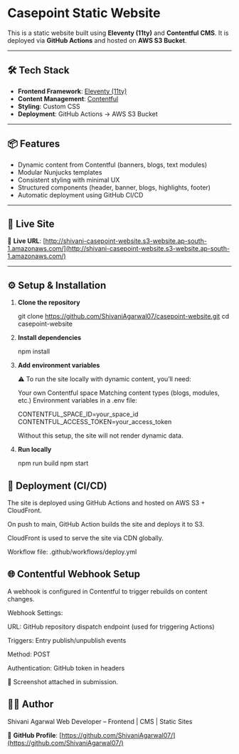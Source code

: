 # Casepoint Static Website

This is a static website built using **Eleventy (11ty)** and **Contentful CMS**. It is deployed via **GitHub Actions** and hosted on **AWS S3 Bucket**.

---

## 🛠 Tech Stack

- **Frontend Framework**: [Eleventy (11ty)](https://www.11ty.dev/)
- **Content Management**: [Contentful](https://www.contentful.com/)
- **Styling**: Custom CSS
- **Deployment**: GitHub Actions → AWS S3 Bucket

---

## 📦 Features

- Dynamic content from Contentful (banners, blogs, text modules)
- Modular Nunjucks templates
- Consistent styling with minimal UX
- Structured components (header, banner, blogs, highlights, footer)
- Automatic deployment using GitHub CI/CD

---

## 🚀 Live Site

🔗 **Live URL**: [http://shivani-casepoint-website.s3-website.ap-south-1.amazonaws.com/](http://shivani-casepoint-website.s3-website.ap-south-1.amazonaws.com/)

---

## ⚙️ Setup & Installation

1. **Clone the repository**
   
   git clone https://github.com/ShivaniAgarwal07/casepoint-website.git
   cd casepoint-website

2. **Install dependencies**

    npm install

3. **Add environment variables**

    ⚠️ To run the site locally with dynamic content, you’ll need:

    Your own Contentful space
    Matching content types (blogs, modules, etc.)
    Environment variables in a .env file:


    CONTENTFUL_SPACE_ID=your_space_id
    CONTENTFUL_ACCESS_TOKEN=your_access_token

    Without this setup, the site will not render dynamic data.

4. **Run locally**

    npm run build
    npm start


## 🔄 Deployment (CI/CD)

The site is deployed using GitHub Actions and hosted on AWS S3 + CloudFront.

On push to main, GitHub Action builds the site and deploys it to S3.

CloudFront is used to serve the site via CDN globally.

Workflow file: .github/workflows/deploy.yml


## 🌐 Contentful Webhook Setup

A webhook is configured in Contentful to trigger rebuilds on content changes.

Webhook Settings:

URL: GitHub repository dispatch endpoint (used for triggering Actions)

Triggers: Entry publish/unpublish events

Method: POST

Authentication: GitHub token in headers

📸 Screenshot attached in submission.


## 🧑‍💻 Author

Shivani Agarwal
Web Developer – Frontend | CMS | Static Sites

🔗 **GitHub Profile**: [https://github.com/ShivaniAgarwal07/](https://github.com/ShivaniAgarwal07/)


